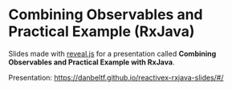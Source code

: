 # Combining Observables and Practical Example (RxJava)

Slides made with [reveal.js](https://github.com/hakimel/reveal.js) for a presentation called
**Combining Observables and Practical Example with RxJava**.

Presentation: https://danbeltf.github.io/reactivex-rxjava-slides/#/
